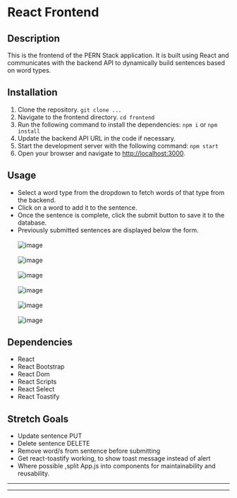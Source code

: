 # React Frontend

## Description
This is the frontend of the PERN Stack application. It is built using React and communicates with the backend API to dynamically build sentences based on word types.

## Installation
1. Clone the repository. `git clone ...`
2. Navigate to the frontend directory. `cd frontend`
3. Run the following command to install the dependencies: `npm i` or `npm install`
4. Update the backend API URL in the code if necessary.
5. Start the development server with the following command: `npm start`
6. Open your browser and navigate to [http://localhost:3000](http://localhost:3000).

## Usage
- Select a word type from the dropdown to fetch words of that type from the backend.
- Click on a word to add it to the sentence.
- Once the sentence is complete, click the submit button to save it to the database.
- Previously submitted sentences are displayed below the form.
<br><br>
![image](https://github.com/DouglasVDM/rh-frontend/assets/74470226/40492a27-38c5-4607-8799-477f1dbd2258)
<br><br>
![image](https://github.com/DouglasVDM/rh-frontend/assets/74470226/d727c899-2887-4da1-85e5-fccbd1acc464)
<br><br>
![image](https://github.com/DouglasVDM/rh-frontend/assets/74470226/5b88e2d2-d79f-43d2-b5f7-1d9fc43c8010)
<br><br>
![image](https://github.com/DouglasVDM/rh-frontend/assets/74470226/9bab4b94-c72f-4cad-9bf6-12b38120554c)
<br><br>
![image](https://github.com/DouglasVDM/rh-frontend/assets/74470226/070c40fa-f60f-46b9-98a9-e8f88df982be)
<br><br>
![image](https://github.com/DouglasVDM/rh-frontend/assets/74470226/1173a3df-be22-4a90-92c5-85fd34c0bc6c)  

## Dependencies
- React
- React Bootstrap
- React Dom
- React Scripts
- React Select
- React Toastify

## Stretch Goals
- Update sentence PUT
- Delete sentence DELETE
- Remove word/s from sentence before submitting
- Get react-toastify working, to show toast message instead of alert 
- Where possible ,split App.js into components for maintainability and reusability.
---
---
